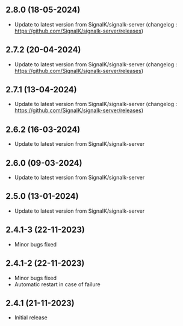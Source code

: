 
## 2.8.0 (18-05-2024)
- Update to latest version from SignalK/signalk-server (changelog : https://github.com/SignalK/signalk-server/releases)

## 2.7.2 (20-04-2024)
- Update to latest version from SignalK/signalk-server (changelog : https://github.com/SignalK/signalk-server/releases)

## 2.7.1 (13-04-2024)
- Update to latest version from SignalK/signalk-server (changelog : https://github.com/SignalK/signalk-server/releases)

## 2.6.2 (16-03-2024)
- Update to latest version from SignalK/signalk-server

## 2.6.0 (09-03-2024)

- Update to latest version from SignalK/signalk-server

## 2.5.0 (13-01-2024)

- Update to latest version from SignalK/signalk-server
## 2.4.1-3 (22-11-2023)

- Minor bugs fixed
## 2.4.1-2 (22-11-2023)

- Minor bugs fixed
- Automatic restart in case of failure

## 2.4.1 (21-11-2023)

- Initial release
